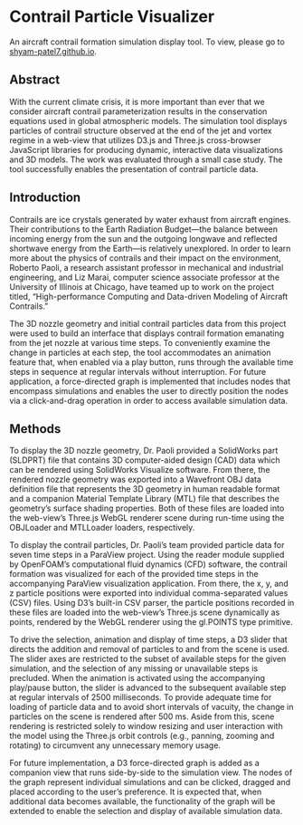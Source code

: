 # Contrail Particle Visualizer
An aircraft contrail formation simulation display tool. To view, please go to [shyam-patel7.github.io](https://shyam-patel7.github.io).

## Abstract
With the current climate crisis, it is more important than ever that we consider aircraft contrail parameterization results in the conservation equations used in global atmospheric models. The simulation tool displays particles of contrail structure observed at the end of the jet and vortex regime in a web-view that utilizes D3.js and Three.js cross-browser JavaScript libraries for producing dynamic, interactive data visualizations and 3D models. The work was evaluated through a small case study. The tool successfully enables the presentation of contrail particle data.

## Introduction
Contrails are ice crystals generated by water exhaust from aircraft engines. Their contributions to the Earth Radiation Budget—the balance between incoming energy from the sun and the outgoing longwave and reflected shortwave energy from the Earth—is relatively unexplored. In order to learn more about the physics of contrails and their impact on the environment, Roberto Paoli, a research assistant professor in mechanical and industrial engineering, and Liz Marai, computer science associate professor at the University of Illinois at Chicago, have teamed up to work on the project titled, “High-performance Computing and Data-driven Modeling of Aircraft Contrails.”

The 3D nozzle geometry and initial contrail particles data from this project were used to build an interface that displays contrail formation emanating from the jet nozzle at various time steps. To conveniently examine the change in particles at each step, the tool accommodates an animation feature that, when enabled via a play button, runs through the available time steps in sequence at regular intervals without interruption. For future application, a force-directed graph is implemented that includes nodes that encompass simulations and enables the user to directly position the nodes via a click-and-drag operation in order to access available simulation data.

## Methods
To display the 3D nozzle geometry, Dr. Paoli provided a SolidWorks part (SLDPRT) file that contains 3D computer-aided design (CAD) data which can be rendered using SolidWorks Visualize software. From there, the rendered nozzle geometry was exported into a Wavefront OBJ data definition file that represents the 3D geometry in human readable format and a companion Material Template Library (MTL) file that describes the geometry’s surface shading properties. Both of these files are loaded into the web-view’s Three.js WebGL renderer scene during run-time using the OBJLoader and MTLLoader loaders, respectively.

To display the contrail particles, Dr. Paoli’s team provided particle data for seven time steps in a ParaView project. Using the reader module supplied by OpenFOAM’s computational fluid dynamics (CFD) software, the contrail formation was visualized for each of the provided time steps in the accompanying ParaView visualization application. From there, the x, y, and z particle positions were exported into individual comma-separated values (CSV) files. Using D3’s built-in CSV parser, the particle positions recorded in these files are loaded into the web-view’s Three.js scene dynamically as points, rendered by the WebGL renderer using the gl.POINTS type primitive.

To drive the selection, animation and display of time steps, a D3 slider that directs the addition and removal of particles to and from the scene is used. The slider axes are restricted to the subset of available steps for the given simulation, and the selection of any missing or unavailable steps is precluded. When the animation is activated using the accompanying play/pause button, the slider is advanced to the subsequent available step at regular intervals of 2500 milliseconds. To provide adequate time for loading of particle data and to avoid short intervals of vacuity, the change in particles on the scene is rendered after 500 ms. Aside from this, scene rendering is restricted solely to window resizing and user interaction with the model using the Three.js orbit controls (e.g., panning, zooming and rotating) to circumvent any unnecessary memory usage.

For future implementation, a D3 force-directed graph is added as a companion view that runs side-by-side to the simulation view. The nodes of the graph represent individual simulations and can be clicked, dragged and placed according to the user’s preference. It is expected that, when additional data becomes available, the functionality of the graph will be extended to enable the selection and display of available simulation data.
